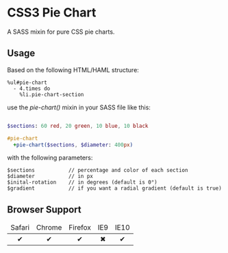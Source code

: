 # CSS3 Pie Chart

A SASS mixin for pure CSS pie charts.

## Usage

Based on the following HTML/HAML structure:

``` haml
%ul#pie-chart
  - 4.times do
    %li.pie-chart-section
```

use the _pie-chart()_ mixin in your SASS file like this:

``` sass

$sections: 60 red, 20 green, 10 blue, 10 black

#pie-chart
  +pie-chart($sections, $diameter: 400px)
```

with the following parameters:

    $sections   	  	// percentage and color of each section
    $diameter   	  	// in px
  	$inital-rotation 	// in degrees (default is 0°)
    $gradient   	 	// if you want a radial gradient (default is true)

## Browser Support
<table width="100%" style="text-align: center;">
  <thead>
    <tr>
      <td>Safari</td>
      <td>Chrome</td>
      <td>Firefox</td>
      <td>IE9</td>
      <td>IE10</td>
    </tr>
  </thead>
  <tbody>
    <tr>
      <td>✔</td>
      <td>✔</td>
      <td>✔</td>
      <td>✖</td>
      <td>✔</td>
    </tr>
  </tbody>
</table>